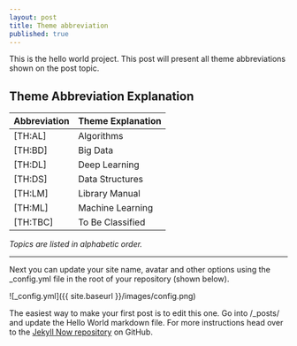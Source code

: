```yaml
---
layout: post
title: Theme abbreviation
published: true
---
```


This is the hello world project. This post will present all theme abbreviations shown on the post topic.

## Theme Abbreviation Explanation

|     Abbreviation    |    Theme Explanation    |
| ------------------- | ----------------------- |
|      \[TH:AL\]      |        Algorithms       |
|      \[TH:BD\]      |         Big Data        |
|      \[TH:DL\]      |      Deep Learning      |
|      \[TH:DS\]      |      Data Structures    |
|      \[TH:LM\]      |      Library Manual     |
|      \[TH:ML\]      |      Machine Learning   |
|      \[TH:TBC\]     |      To Be Classified   |

*Topics are listed in alphabetic order.*

---

Next you can update your site name, avatar and other options using the _config.yml file in the root of your repository (shown below).

![_config.yml]({{ site.baseurl }}/images/config.png)

The easiest way to make your first post is to edit this one. Go into /_posts/ and update the Hello World markdown file. For more instructions head over to the [Jekyll Now repository](https://github.com/barryclark/jekyll-now) on GitHub.

